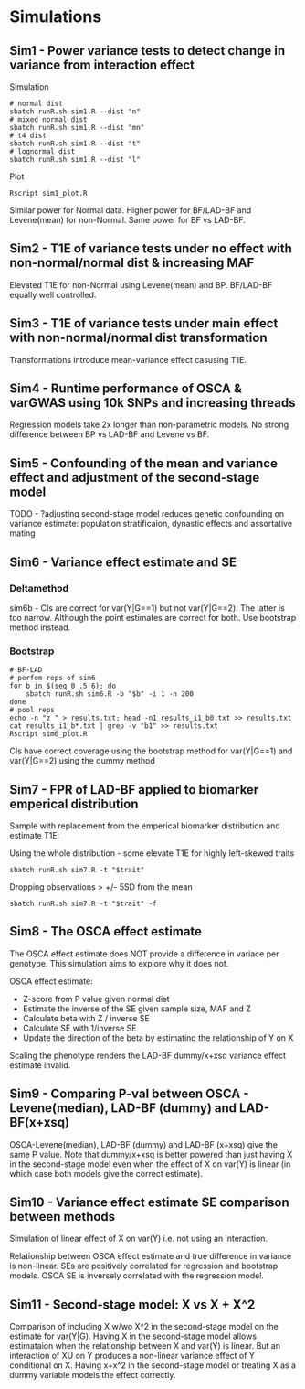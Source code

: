 # Simulations

## Sim1 - Power variance tests to detect change in variance from interaction effect

Simulation

```shell
# normal dist
sbatch runR.sh sim1.R --dist "n"
# mixed normal dist
sbatch runR.sh sim1.R --dist "mn"
# t4 dist
sbatch runR.sh sim1.R --dist "t"
# lognormal dist
sbatch runR.sh sim1.R --dist "l"
```

Plot

```shell
Rscript sim1_plot.R
```

Similar power for Normal data. Higher power for BF/LAD-BF and Levene(mean) for non-Normal. Same power for BF vs LAD-BF.

## Sim2 - T1E of variance tests under no effect with non-normal/normal dist & increasing MAF

Elevated T1E for non-Normal using Levene(mean) and BP. BF/LAD-BF equally well controlled.

## Sim3 - T1E of variance tests under main effect with non-normal/normal dist transformation

Transformations introduce mean-variance effect casusing T1E.

## Sim4 - Runtime performance of OSCA & varGWAS using 10k SNPs and increasing threads

Regression models take 2x longer than non-parametric models. No strong difference between BP vs LAD-BF and Levene vs BF.

## Sim5 - Confounding of the mean and variance effect and adjustment of the second-stage model

TODO - ?adjusting second-stage model reduces genetic confounding on variance estimate: population stratificaion, dynastic effects and assortative mating

## Sim6 - Variance effect estimate and SE

### Deltamethod

sim6b - CIs are correct for var(Y|G==1) but not var(Y|G==2). The latter is too narrow. Although the point estimates are correct for both. Use bootstrap method instead.

### Bootstrap

```shell
# BF-LAD
# perfom reps of sim6
for b in $(seq 0 .5 6); do
    sbatch runR.sh sim6.R -b "$b" -i 1 -n 200
done
# pool reps
echo -n "z " > results.txt; head -n1 results_i1_b0.txt >> results.txt
cat results_i1_b*.txt | grep -v "b1" >> results.txt
Rscript sim6_plot.R
```

CIs have correct coverage using the bootstrap method for var(Y|G==1) and var(Y|G==2) using the dummy method

## Sim7 - FPR of LAD-BF applied to biomarker emperical distribution

Sample with replacement from the emperical biomarker distribution and estimate T1E:

Using the whole distribution - some elevate T1E for highly left-skewed traits

```shell
sbatch runR.sh sim7.R -t "$trait"
```

Dropping observations > +/- 5SD from the mean

```shell
sbatch runR.sh sim7.R -t "$trait" -f
```

## Sim8 - The OSCA effect estimate

The OSCA effect estimate does NOT provide a difference in variace per genotype. This simulation aims to explore why it does not.

OSCA effect estimate:

- Z-score from P value given normal dist
- Estimate the inverse of the SE given sample size, MAF and Z
- Calculate beta with Z / inverse SE
- Calculate SE with 1/inverse SE
- Update the direction of the beta by estimating the relationship of Y on X

Scaling the phenotype renders the LAD-BF dummy/x+xsq variance effect estimate invalid.

## Sim9 - Comparing P-val between OSCA - Levene(median), LAD-BF (dummy) and LAD-BF(x+xsq)

OSCA-Levene(median), LAD-BF (dummy) and LAD-BF (x+xsq) give the same P value. Note that dummy/x+xsq is better powered than just having X in the second-stage model even when the effect of X on var(Y) is linear (in which case both models give the correct estimate).

## Sim10 - Variance effect estimate SE comparison between methods

Simulation of linear effect of X on var(Y) i.e. not using an interaction.

Relationship between OSCA effect estimate and true difference in variance is non-linear. SEs are positively correlated for regression and bootstrap models. OSCA SE is inversely correlated with the regression model.

## Sim11 - Second-stage model: X vs X + X^2

Comparison of including X w/wo X^2 in the second-stage model on the estimate for var(Y|G). Having X in the second-stage model allows estimataion when the relationship between X and var(Y) is linear. But an interaction of XU on Y produces a non-linear variance effect of Y conditional on X. Having x+x^2 in the second-stage model or treating X as a dummy variable models the effect correctly.